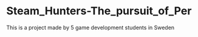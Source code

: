 # Steam_Hunters-The_pursuit_of_Per
This is a project made by 5 game development students in Sweden 

